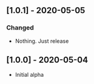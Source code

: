 ## [1.0.1] - 2020-05-05
### Changed
- Nothing. Just release

## [1.0.0] - 2020-05-04
- Initial alpha
